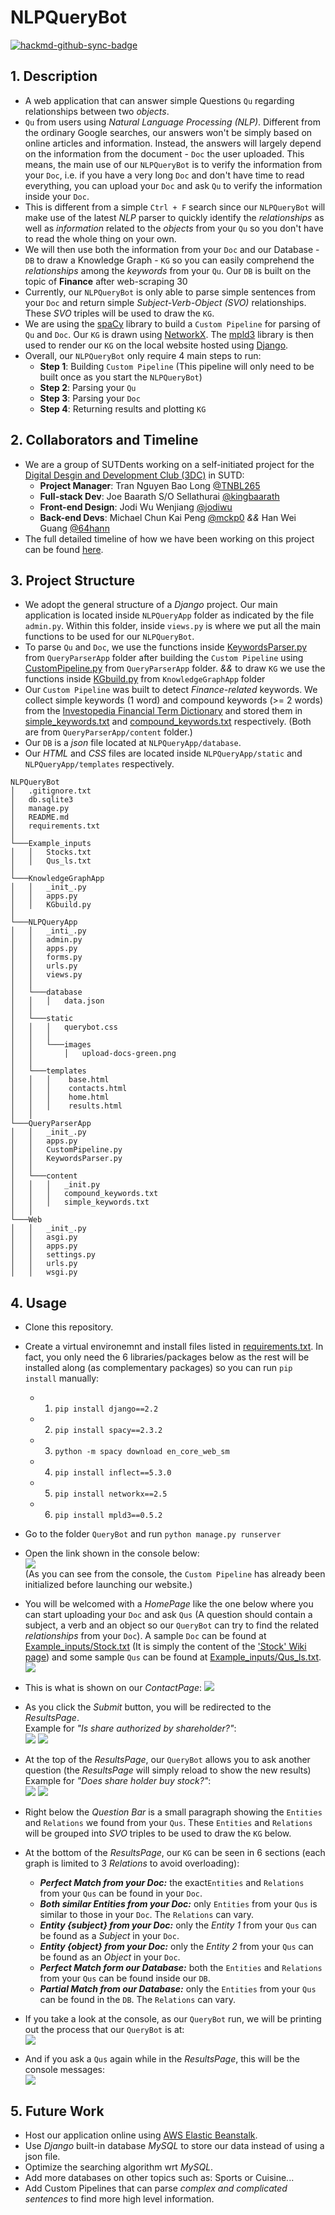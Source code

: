 # NLPQueryBot

[![hackmd-github-sync-badge](https://hackmd.io/1MRsPiaXQhSZXFv3YLfmKw/badge)](https://hackmd.io/1MRsPiaXQhSZXFv3YLfmKw)

## 1. Description
- A web application that can answer simple Questions `Qu` regarding relationships between two *objects*.
- `Qu` from users using *Natural Language Processing (NLP)*. Different from the ordinary Google searches, our answers won't be simply based on online articles and information. Instead, the answers will largely depend on the information from the document - `Doc` the user uploaded. This means, the main use of our `NLPQueryBot` is to verify the information from your `Doc`, i.e. if you have a very long `Doc` and don't have time to read everything, you can upload your `Doc` and ask `Qu` to verify the information inside your `Doc`. 
- This is different from a simple `Ctrl + F` search since our `NLPQueryBot` will make use of the latest *NLP* parser to quickly identify the *relationships* as well as *information* related to the *objects* from your `Qu` so you don't have to read the whole thing on your own. 
- We will then use both the information from your `Doc` and our Database - `DB` to draw a Knowledge Graph - `KG` so you can easily comprehend the *relationships* among the *keywords* from your `Qu`. Our `DB` is built on the topic of **Finance** after web-scraping 30
- Currently, our `NLPQueryBot` is only able to parse simple sentences from your `Doc` and return simple *Subject-Verb-Object (SVO)* relationships. These *SVO* triples will be used to draw the `KG`.
- We are using the [spaCy](https://spacy.io/) library to build a `Custom Pipeline` for parsing of `Qu` and `Doc`. Our `KG` is drawn using [NetworkX](https://networkx.org/). The [mpld3](https://mpld3.github.io/) library is then used to render our `KG` on the local website hosted using [Django](https://www.djangoproject.com/).
- Overall, our `NLPQueryBot` only require 4 main steps to run:
    - **Step 1**: Building `Custom Pipeline` (This pipeline will only need to be built once as you start the `NLPQueryBot`)
    - **Step 2**: Parsing your `Qu`
    - **Step 3**: Parsing your `Doc`
    - **Step 4**: Returning results and plotting `KG` 
    
## 2. Collaborators and Timeline
- We are a group of SUTDents working on a self-initiated project for the [Digital Desgin and Development Club (3DC)](https://3dc.opensutd.org/) in SUTD:
    - **Project Manager**: Tran Nguyen Bao Long [@TNBL265](https://github.com/TNBL265)
    - **Full-stack Dev**: Joe Baarath S/O Sellathurai [@kingbaarath](https://github.com/kingbaarath)
    - **Front-end Design**: Jodi Wu Wenjiang [@jodiwu](https://github.com/jodiwu)
    - **Back-end Devs**: Michael Chun Kai Peng [@mckp0](https://github.com/mckp0) *&&* Han Wei Guang [@64hann](https://github.com/64hann)
- The full detailed timeline of how we have been working on this project can be found [here](https://hackmd.io/@TNBL265/ByeKqthHP).

## 3. Project Structure
- We adopt the general structure of a *Django* project. Our main application is located inside `NLPQueryApp` folder as indicated by the file `admin.py`. Within this folder, inside `views.py` is where we put all the main functions to be used for our `NLPQueryBot`. 
- To parse `Qu` and `Doc`, we use the functions inside [KeywordsParser.py](QueryParserApp/KeywordsParser.py) from `QueryParserApp` folder  after building the `Custom Pipeline` using [CustomPipeline.py](QueryParserApp/CustomPipeline.py) from `QueryParserApp` folder.
*&&* to draw `KG` we use the functions inside [KGbuild.py](KnowledgeGraphApp/KGbuild.py) from `KnowledgeGraphApp` folder 
- Our `Custom Pipeline` was built to detect *Finance-related* keywords. We collect simple keywords (1 word) and compound keywords (>= 2 words) from the [Investopedia Financial Term Dictionary](https://www.investopedia.com/financial-term-dictionary-4769738) and stored them in [simple_keywords.txt](QueryParserApp/content/simple_keywords.txt) and [compound_keywords.txt](QueryParserApp/content/compound_keywords.txt) respectively. (Both are from `QueryParserApp/content` folder.)
- Our `DB` is a *json* file located at `NLPQueryApp/database`.
- Our *HTML* and *CSS* files are located inside `NLPQueryApp/static` and `NLPQueryApp/templates` respectively.
```
NLPQueryBot
│   .gitignore.txt
│   db.sqlite3
│   manage.py
│   README.md
│   requirements.txt
│
└───Example_inputs 
│   │   Stocks.txt
│   │   Qus_ls.txt
│
└───KnowledgeGraphApp
│   │   _init_.py
│   │   apps.py
│   │   KGbuild.py     
│   
└───NLPQueryApp
│   │   _inti_.py  
│   │   admin.py
│   │   apps.py
│   │   forms.py
│   │   urls.py
│   │   views.py
│   │   
│   └───database
│   │   │   data.json
│   │
│   └───static
│   │   │   querybot.css
│   │   │   
│   │   └───images
│   │       │   upload-docs-green.png
│   │
│   └───templates
│   │   │    base.html
│   │   │    contacts.html
│   │   │    home.html
│   │   │    results.html
│   │
└───QueryParserApp
│   │   _init_.py
│   │   apps.py
│   │   CustomPipeline.py   
│   │   KeywordsParser.py 
│   │   
│   └───content
│   │   │   _init.py
│   │   │   compound_keywords.txt
│   │   │   simple_keywords.txt
│   │
└───Web
│   │   _init_.py
│   │   asgi.py
│   │   apps.py
│   │   settings.py
│   │   urls.py
│   │   wsgi.py
```
## 4. Usage
- Clone this repository.
- Create a virtual environemnt and install files listed in [requirements.txt](requirements.txt). In fact, you only need the 6 libraries/packages below as the rest will be installed along (as complementary packages) so you can run `pip install` manually:
    - 1. `pip install django==2.2`
    - 2. `pip install spacy==2.3.2`
    - 3. `python -m spacy download en_core_web_sm`
    - 4. `pip install inflect==5.3.0`
    - 5. `pip install networkx==2.5`
    - 6. `pip install mpld3==0.5.2`
- Go to the folder `QueryBot` and run `python manage.py runserver`
- Open the link shown in the console below:<br>
![](https://i.imgur.com/JHibbk3.png)<br>
(As you can see from the console, the `Custom Pipeline` has already been initialized before launching our website.)
- You will be welcomed with a *HomePage* like the one below where you can start uploading your `Doc` and ask `Qus` (A question should contain a subject, a verb and an object so our `QueryBot` can try to find the related *relationships* from your `Doc`). A sample `Doc` can be found at [Example_inputs/Stock.txt](Example_inputs/Stock.txt) (It is simply the content of the ['Stock' Wiki page](https://en.wikipedia.org/wiki/Stock)) and some sample `Qus` can be found at [Example_inputs/Qus_ls.txt](Example_inputs/Qus_ls.txt).<br>
![](https://i.imgur.com/KOPBwiV.jpg)

- This is what is shown on our *ContactPage*:
![](https://i.imgur.com/9cN8ubr.jpg)
- As you click the *Submit* button, you will be redirected to the *ResultsPage*.<br>
Example for *"Is share authorized by shareholder?"*:<br>
![](https://i.imgur.com/gdFqCi9.jpg)
![](https://i.imgur.com/MiPtwXW.jpg)
- At the top of the *ResultsPage*, our `QueryBot` allows you to ask another question (the *ResultsPage* will simply reload to show the new results)<br>
Example for *"Does share holder buy stock?"*: <br>
![](https://i.imgur.com/Imfb65Y.jpg)
![](https://i.imgur.com/zHM88ZA.jpg)

- Right below the *Question Bar* is a small paragraph showing the `Entities` and `Relations` we found from your `Qus`. These `Entities` and `Relations` will be grouped into *SVO* triples to be used to draw the `KG` below.
- At the bottom of the *ResultsPage*, our `KG` can be seen in 6 sections (each graph is limited to 3 *Relations* to avoid overloading):
    - ***Perfect Match from your Doc:*** the exact`Entities` and `Relations` from your `Qus` can be found in your `Doc`.
    - ***Both similar Entities from your Doc:*** only `Entities` from your `Qus` is similar to those in your `Doc`. The `Relations` can vary.
    - ***Entity {subject} from your Doc:*** only the *Entity 1* from your `Qus` can be found as a *Subject* in your `Doc`.
    - ***Entity {object} from your Doc:*** only the *Entity 2* from your `Qus` can be found as an *Object* in your `Doc`.
    - ***Perfect Match form our Database:*** both the `Entities` and `Relations` from your `Qus` can be found inside our `DB`.
    - ***Partial Match from our Database:*** only the `Entities` from your `Qus` can be found in the `DB`. The `Relations` can vary.
- If you take a look at the console, as our `QueryBot` run, we will be printing out the process that our `QueryBot` is at: <br>
![](https://i.imgur.com/ufjBogE.png)
- And if you ask a `Qus` again while in the *ResultsPage*, this will be the console messages:<br>
![](https://i.imgur.com/jTkEQy0.png)

## 5. Future Work
- Host our application online using [AWS Elastic Beanstalk](https://aws.amazon.com/elasticbeanstalk/).
- Use *Django* built-in database *MySQL* to store our data instead of using a json file.
- Optimize the searching algorithm wrt *MySQL*.
- Add more databases on other topics such as: Sports or Cuisine...
- Add Custom Pipelines that can parse *complex and complicated sentences* to find more high level information.